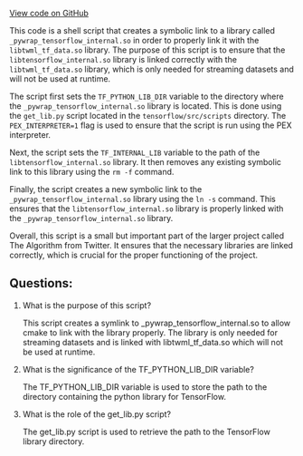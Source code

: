 [View code on GitHub](https://github.com/misbahsy/the-algorithm/twml/libtwml/src/ops/scripts/symlink.sh)

This code is a shell script that creates a symbolic link to a library called `_pywrap_tensorflow_internal.so` in order to properly link it with the `libtwml_tf_data.so` library. The purpose of this script is to ensure that the `libtensorflow_internal.so` library is linked correctly with the `libtwml_tf_data.so` library, which is only needed for streaming datasets and will not be used at runtime.

The script first sets the `TF_PYTHON_LIB_DIR` variable to the directory where the `_pywrap_tensorflow_internal.so` library is located. This is done using the `get_lib.py` script located in the `tensorflow/src/scripts` directory. The `PEX_INTERPRETER=1` flag is used to ensure that the script is run using the PEX interpreter.

Next, the script sets the `TF_INTERNAL_LIB` variable to the path of the `libtensorflow_internal.so` library. It then removes any existing symbolic link to this library using the `rm -f` command.

Finally, the script creates a new symbolic link to the `_pywrap_tensorflow_internal.so` library using the `ln -s` command. This ensures that the `libtensorflow_internal.so` library is properly linked with the `_pywrap_tensorflow_internal.so` library.

Overall, this script is a small but important part of the larger project called The Algorithm from Twitter. It ensures that the necessary libraries are linked correctly, which is crucial for the proper functioning of the project.
## Questions: 
 1. What is the purpose of this script?
    
    This script creates a symlink to _pywrap_tensorflow_internal.so to allow cmake to link with the library properly. The library is only needed for streaming datasets and is linked with libtwml_tf_data.so which will not be used at runtime.

2. What is the significance of the TF_PYTHON_LIB_DIR variable?
    
    The TF_PYTHON_LIB_DIR variable is used to store the path to the directory containing the python library for TensorFlow.

3. What is the role of the get_lib.py script?
    
    The get_lib.py script is used to retrieve the path to the TensorFlow library directory.